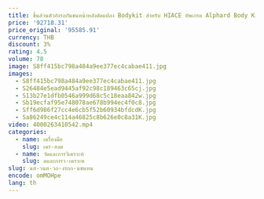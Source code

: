 ```yaml
---
title: ชิ้นส่วนตัวถังรถกันชนหน้าหลังดัดแปลง Bodykit สําหรับ HIACE อัพเกรด Alphard Body Kit
price: '92718.31'
price_original: '95585.91'
currency: THB
discount: 3%
rating: 4.5
volume: 78
image: S8ff415bc798a484a9ee377ec4cabae411.jpg
images:
  - S8ff415bc798a484a9ee377ec4cabae411.jpg
  - S26484e5ead9445af92c98c189463c65cj.jpg
  - S13b27e1dfb0546a999d68c5c18eaa842w.jpg
  - Sb19ecfaf95e748078ae678b994ec4f0c8.jpg
  - Sff6d986f27cc4e6cb5f52b60934bfdcdK.jpg
  - Sa86249ce4c114a46825c8b626e0c8a31K.jpg
video: 4000263410542.mp4
categories:
  - name: เครื่องมือ
    slug: เคร-องม
  - name: วัดและการวิเคราะห์
    slug: ดและการว-เคราะห
slug: นส-วนต-วถ-งรถก-นชนหน
encode: omMOHpe
lang: th
---
```

  